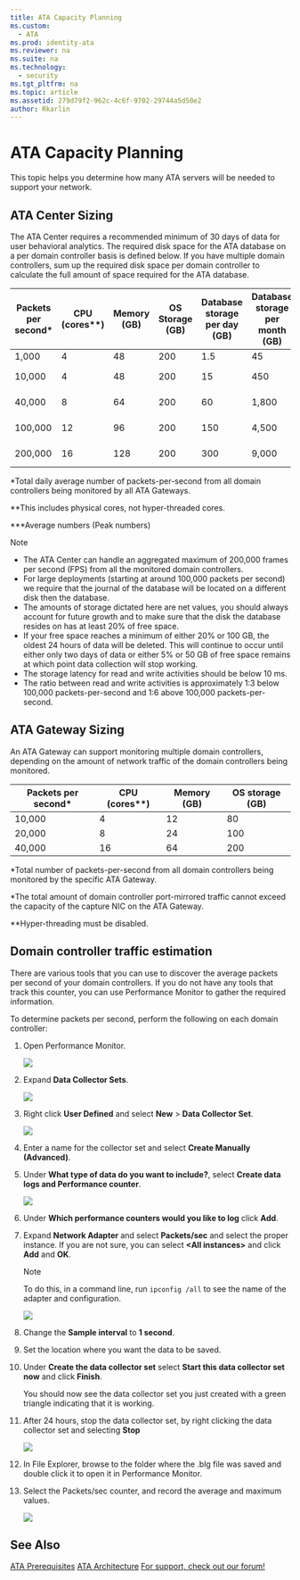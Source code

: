 ```yaml
---
title: ATA Capacity Planning
ms.custom: 
  - ATA
ms.prod: identity-ata
ms.reviewer: na
ms.suite: na
ms.technology: 
  - security
ms.tgt_pltfrm: na
ms.topic: article
ms.assetid: 279d79f2-962c-4c6f-9702-29744a5d50e2
author: Rkarlin
---
```

# ATA Capacity Planning
This topic helps you determine how many ATA servers will be needed to support your network.

## ATA Center Sizing
The ATA Center requires a recommended minimum of 30 days of data for user behavioral analytics. The required disk space for the ATA database on a per domain controller basis is defined below. If you have multiple domain controllers, sum up the required disk space per domain controller to calculate the full amount of space required for the ATA database.

|Packets per second&#42;|CPU (cores&#42;&#42;)|Memory (GB)|OS Storage (GB)|Database storage per day (GB)|Database storage per month (GB)|IOPS&#42;&#42;&#42;|
|---------------------------|-------------------------|---------------|-------------------|---------------------------------|-----------------------------------|-----------------------------------|
|1,000|4|48|200|1.5|45|30 (100)
|10,000|4|48|200|15|450|200 (300)
|40,000|8|64|200|60|1,800|500 (1,000)
|100,000|12|96|200|150|4,500|1,000 (1,500)
|200,000|16|128|200|300|9,000|2,000 (2,500)
&#42;Total daily average number of packets-per-second from all domain controllers being monitored by all ATA Gateways.

&#42;&#42;This includes physical cores, not hyper-threaded cores.

&#42;&#42;&#42;Average numbers (Peak numbers)
> [!NOTE]
> -   The ATA Center can handle an aggregated maximum of 200,000 frames per second (FPS) from all the monitored domain controllers.
> -   For large deployments (starting at around 100,000 packets per second) we require that the journal of the database will be located on a different disk then the database.
> -   The amounts of storage dictated here are net values, you should always account for future growth and to make sure that the disk the database resides on has at least 20% of free space.
> -   If your free space reaches a minimum of either 20% or 100 GB, the oldest 24 hours of data will be deleted. This will continue to occur until either only two days of data or either 5% or 50 GB of free space remains at which point data collection will stop working.
> -  The storage latency for read and write activities should be below 10 ms.
> -  The ratio between read and write activities is approximately 1:3 below 100,000 packets-per-second and 1:6 above 100,000 packets-per-second.

## ATA Gateway Sizing
An ATA Gateway can support monitoring multiple domain controllers, depending on the amount of network traffic of  the domain controllers being monitored.

|Packets per second&#42;|CPU (cores&#42;&#42;)|Memory (GB)|OS storage (GB)|
|---------------------------|-------------------------|---------------|-------------------|
|10,000|4|12|80|
|20,000|8|24|100|
|40,000|16|64|200|
&#42;Total number of packets-per-second from all domain controllers being monitored by the specific ATA Gateway.

&#42;The total amount of domain controller port-mirrored traffic cannot exceed the capacity of the capture NIC on the ATA Gateway.

&#42;&#42;Hyper-threading must be disabled.

## Domain controller traffic estimation
There are various tools that you can use to discover the average packets per second of your domain controllers. If you do not have any tools that track this counter, you can use Performance Monitor to gather the required information.

To determine packets per second, perform the following on each domain controller:

1.  Open Performance Monitor.

    ![](../Image/ATA_traffic_estimation_1.png)

2.  Expand **Data Collector Sets**.

    ![](../Image/ATA_traffic_estimation_2.png)

3.  Right click **User Defined** and select **New** &gt; **Data Collector Set**.

    ![](../Image/ATA_traffic_estimation_3.png)

4.  Enter a name for the collector set and select **Create Manually (Advanced)**.

5.  Under **What type of data do you want to include?**, select  **Create data logs and Performance counter**.

    ![](../Image/ATA_traffic_estimation_5.png)

6.  Under **Which performance counters would you like to log** click **Add**.

7.  Expand **Network Adapter** and select **Packets/sec** and select the proper instance. If you are not sure, you can select **&lt;All instances&gt;** and click **Add** and **OK**.

    > [!NOTE]
    > To do this, in a command line, run `ipconfig /all` to see the name of the adapter and configuration.

    ![](../Image/ATA_traffic_estimation_7.png)

8.  Change the **Sample interval** to **1 second**.

9. Set the location where you want the data to be saved.

10. Under **Create the data collector set**  select **Start this data collector set now** and click **Finish**.

    You should now see the data collector set you just created with a green triangle indicating that it is working.

11. After 24 hours, stop the data collector set, by right clicking the data collector set and selecting **Stop**

    ![](../Image/ATA_traffic_estimation_12.png)

12. In File Explorer, browse to the folder where the .blg file was saved and double click it to open it in Performance Monitor.

13. Select the Packets/sec counter, and record the average and maximum values.

    ![](../Image/ATA_traffic_estimation_14.png)

## See Also
[ATA Prerequisites](../Topic/ATA_Prerequisites.md)
 [ATA Architecture](../Topic/ATA_Architecture.md)
 [For support, check out our forum!](https://social.technet.microsoft.com/Forums/security/en-US/home?forum=mata)


